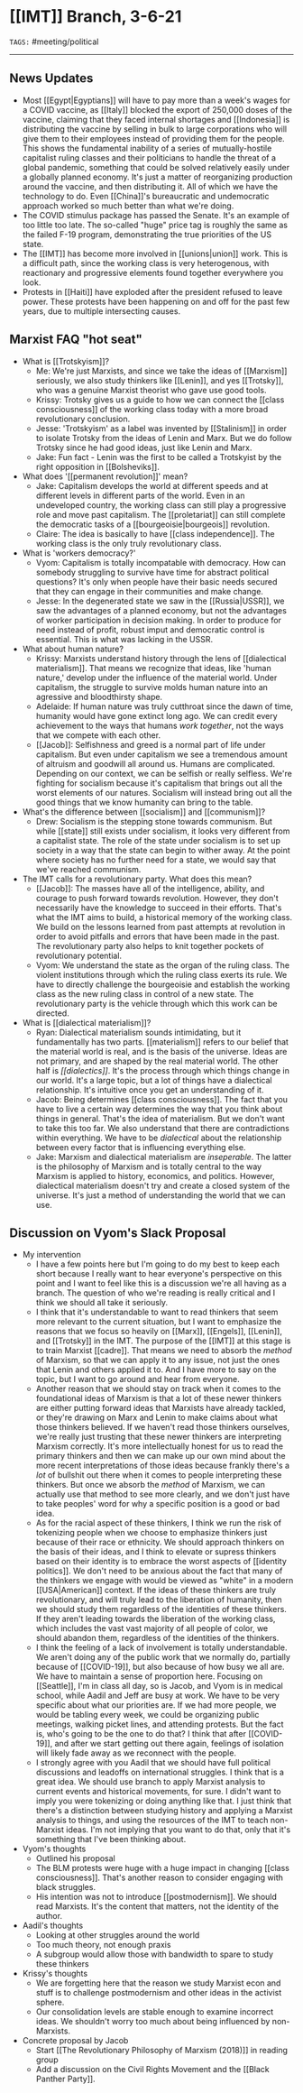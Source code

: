 # [[IMT]] Branch, 3-6-21
`TAGS:` #meeting/political 

---
## News Updates
- Most [[Egypt|Egyptians]] will have to pay more than a week's wages for a COVID vaccine, as [[Italy]] blocked the export of 250,000 doses of the vaccine, claiming that they faced internal shortages and [[Indonesia]] is distributing the vaccine by selling in bulk to large corporations who will give them to their employees instead of providing them for the people. This shows the fundamental inability of a series of mutually-hostile capitalist ruling classes and their politicians to handle the threat of a global pandemic, something that could be solved relatively easily under a globally planned economy. It's just a matter of reorganizing production around the vaccine, and then distributing it. All of which we have the technology to do. Even [[China]]'s bureaucratic and undemocratic approach worked so much better than what we're doing. 
- The COVID stimulus package has passed the Senate. It's an example of too little too late. The so-called "huge" price tag is roughly the same as the failed F-19 program, demonstrating the true priorities of the US state.
- The [[IMT]] has become more involved in [[unions|union]] work. This is a difficult path, since the working class is very heterogenous, with reactionary and progressive elements found together everywhere you look. 
- Protests in [[Haiti]] have exploded after the president refused to leave power. These protests have been happening on and off for the past few years, due to multiple intersecting causes. 

## Marxist FAQ "hot seat"
- What is [[Trotskyism]]?
	- Me: We're just Marxists, and since we take the ideas of [[Marxism]] seriously, we also study thinkers like [[Lenin]], and yes [[Trotsky]], who was a genuine Marxist theorist who gave use good tools. 
	- Krissy: Trotsky gives us a guide to how we can connect the [[class consciousness]] of the working class today with a more broad revolutionary conclusion.
	- Jesse: 'Trotskyism' as a label was invented by [[Stalinism]] in order to isolate Trotsky from the ideas of Lenin and Marx. But we do follow Trotsky since he had good ideas, just like Lenin and Marx. 
	- Jake: Fun fact - Lenin was the first to be called a Trotskyist by the right opposition in [[Bolsheviks]]. 
- What does '[[permanent revolution]]' mean?
	- Jake: Capitalism develops the world at different speeds and at different levels in different parts of the world. Even in an undeveloped country, the working class can still play a progressive role and move past capitalism. The [[proletariat]] can still complete the democratic tasks of a [[bourgeoisie|bourgeois]] revolution. 
	- Claire: The idea is basically to have [[class independence]]. The working class is the only truly revolutionary class. 
- What is 'workers democracy?'
	- Vyom: Capitalism is totally incompatable with democracy. How can somebody struggling to survive have time for abstract political questions? It's only when people have their basic needs secured that they can engage in their communities and make change. 
	- Jesse: In the degenerated state we saw in the [[Russia|USSR]], we saw the advantages of a planned economy, but not the advantages of worker participation in decision making. In order to produce for need instead of profit, robust imput and democratic control is essential. This is what was lacking in the USSR. 
- What about human nature?
	- Krissy: Marxists understand history through the lens of [[dialectical materialism]]. That means we recognize that ideas, like 'human nature,' develop under the influence of the material world. Under capitalism, the struggle to survive molds human nature into an agressive and bloodthirsty shape.
	- Adelaide: If human nature was truly cutthroat since the dawn of time, humanity would have gone extinct long ago. We can credit every achievement to the ways that humans *work together*, not the ways that we compete with each other. 
	- [[Jacob]]: Selfishness and greed is a normal part of life under capitalism. But even under capitalism we see a tremendous amount of altruism and goodwill all around us. Humans are complicated. Depending on our context, we can be selfish or really selfless. We're fighting for socialism because it's capitalism that brings out all the worst elements of our natures. Socialism will instead bring out all the good things that we know humanity can bring to the table. 
- What's the difference between [[socialism]] and [[communism]]?
	- Drew: Socialism is the stepping stone towards communism. But while [[state]] still exists under socialism, it looks very different from a capitalist state. The role of the state under socialism is to set up society in a way that the state can begin to wither away. At the point where society has no further need for a state, we would say that we've reached communism. 
- The IMT calls for a revolutionary party. What does this mean?
	- [[Jacob]]: The masses have all of the intelligence, ability, and courage to push forward towards revolution. However, they don't necessarily have the knowledge to succeed in their efforts. That's what the IMT aims to build, a historical memory of the working class. We build on the lessons learned from past attempts at revolution in order to avoid pitfalls and errors that have been made in the past. The revolutionary party also helps to knit together pockets of revolutionary potential. 
	- Vyom: We understand the state as the organ of the ruling class. The violent institutions through which the ruling class exerts its rule. We have to directly challenge the bourgeoisie and establish the working class as the new ruling class in control of a new state. The revolutionary party is the vehicle through which this work can be directed.
- What is [[dialectical materialism]]?
	- Ryan: Dialectical materialism sounds intimidating, but it fundamentally has two parts. [[materialism]] refers to our belief that the material world is real, and is the basis of the universe. Ideas are not primary, and are shaped by the real material world. The other half is *[[dialectics]]*. It's the process through which things change in our world. It's a large topic, but a lot of things have a dialectical relationship. It's intuitive once you get an understanding of it. 
	- Jacob: Being determines [[class consciousness]]. The fact that you have to live a certain way determines the way that you think about things in general. That's the idea of materialism. But we don't want to take this too far. We also understand that there are contradictions within everything. We have to be *dialectical* about the relationship between every factor that is influencing everything else. 
	- Jake: Marxism and dialectical materialism are *inseperable*. The latter is the philosophy of Marxism and is totally central to the way Marxism is applied to history, economics, and politics. However, dialectical materialism doesn't try and create a closed system of the universe. It's just a method of understanding the world that we can use. 

## Discussion on Vyom's Slack Proposal 
- My intervention 
	- I have a few points here but I'm going to do my best to keep each short because I really want to hear everyone's perspective on this point and I want to feel like this is a discussion we're all having as a branch. The question of who we're reading is really critical and I think we should all take it seriously. 
	- I think that it's understandable to want to read thinkers that seem more relevant to the current situation, but I want to emphasize the reasons that we focus so heavily on [[Marx]], [[Engels]], [[Lenin]], and [[Trotsky]] in the IMT. The purpose of the [[IMT]] at this stage is to train Marxist [[cadre]]. That means we need to absorb the *method* of Marxism, so that we can apply it to any issue, not just the ones that Lenin and others applied it to. And I have more to say on the topic, but I want to go around and hear from everyone. 
	- Another reason that we should stay on track when it comes to the foundational ideas of Marxism is that a lot of these newer thinkers are either putting forward ideas that Marxists have already tackled, or they're drawing on Marx and Lenin to make claims about what those thinkers believed. If we haven't read those thinkers ourselves, we're really just trusting that these newer thinkers are interpreting Marxism correctly. It's more intellectually honest for us to read the primary thinkers and then we can make up our own mind about the more recent interpretations of those ideas because frankly there's a *lot* of bullshit out there when it comes to people interpreting these thinkers. But once we absorb the *method* of Marxism, we can actually use that method to see more clearly, and we don't just have to take peoples' word for why a specific position is a good or bad idea. 
	- As for the racial aspect of these thinkers, I think we run the risk of tokenizing people when we choose to emphasize thinkers just because of their race or ethnicity. We should approach thinkers on the basis of their ideas, and I think to elevate or supress thinkers based on their identity is to embrace the worst aspects of [[identity politics]]. We don't need to be anxious about the fact that many of the thinkers we engage with would be viewed as "white" in a modern [[USA|American]] context. If the ideas of these thinkers are truly revolutionary, and will truly lead to the liberation of humanity, then we should study them regardless of the identities of these thinkers. If they aren't leading towards the liberation of the working class, which includes the vast vast majority of all people of color, we should abandon them, regardless of the identities of the thinkers. 
	- I think the feeling of a lack of involvement is totally understandable. We aren't doing any of the public work that we normally do, partially because of [[COVID-19]], but also because of how busy we all are. We have to maintain a sense of proportion here. Focusing on [[Seattle]], I'm in class all day, so is Jacob, and Vyom is in medical school, while Aadil and Jeff are busy at work. We have to be very specific about what our priorities are. If we had more people, we would be tabling every week, we could be organizing public meetings, walking picket lines, and attending protests. But the fact is, who's going to be the one to do that? I think that after [[COVID-19]], and after we start getting out there again, feelings of isolation will likely fade away as we reconnect with the people. 
	- I strongly agree with you Aadil that we should have full political discussions and leadoffs on international struggles. I think that is a great idea. We should use branch to apply Marxist analysis to current events and historical movements, for sure. I didn't want to imply you were tokenizing or doing anything like that. I just think that there's a distinction between studying history and applying a Marxist analysis to things, and using the resources of the IMT to teach non-Marxist ideas. I'm not implying that you want to do that, only that it's something that I've been thinking about. 
- Vyom's thoughts
	- Outlined his proposal
	- The BLM protests were huge with a huge impact in changing [[class consciousness]]. That's another reason to consider engaging with black struggles. 
	- His intention was not to introduce [[postmodernism]]. We should read Marxists. It's the content that matters, not the identity of the author. 
- Aadil's thoughts
	- Looking at other struggles around the world
	- Too much theory, not enough praxis
	- A subgroup would allow those with bandwidth to spare to study these thinkers
- Krissy's thoughts
	- We are forgetting here that the reason we study Marxist econ and stuff is to challenge postmodernism and other ideas in the activist sphere. 
	- Our consolidation levels are stable enough to examine incorrect ideas. We shouldn't worry too much about being influenced by non-Marxists. 
- Concrete proposal by Jacob
	- Start [[The Revolutionary Philosophy of Marxism (2018)]] in reading group
	- Add a discussion on the Civil Rights Movement and the [[Black Panther Party]].